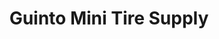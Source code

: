 ---
title: "Guinto Mini Tire Supply"
url: /general-trias/guinto-mini-tire-supply/
shop: Autowerkstatt
---